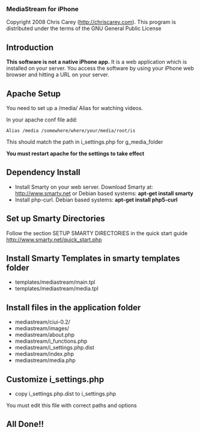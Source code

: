 ### MediaStream for iPhone ###

Copyright 2008 Chris Carey (http://chriscarey.com).
This program is distributed under the terms of the GNU General Public License

## Introduction ##

**This software is not a native iPhone app.** It is a web application which is installed on your server. You access the software by using your iPhone web browser and hitting a URL on your server.

## Apache Setup ##

You need to set up a /media/ Alias for watching videos.

In your apache conf file add:
```
Alias /media /somewhere/where/your/media/root/is
```

This should match the path in i\_settings.php for g\_media\_folder

**You must restart apache for the settings to take effect**


## Dependency Install ##

  * Install Smarty on your web server. Download Smarty at: http://www.smarty.net or Debian based systems: **apt-get install smarty**
  * Install php-curl. Debian based systems: **apt-get install php5-curl**

## Set up Smarty Directories ##

Follow the section SETUP SMARTY DIRECTORIES in the quick start guide
http://www.smarty.net/quick_start.php

## Install Smarty Templates in smarty templates folder ##

  * templates/mediastream/main.tpl
  * templates/mediastream/media.tpl

## Install files in the application folder ##

  * mediastream/ciui-0.2/
  * mediastream/images/
  * mediastream/about.php
  * mediastream/i\_functions.php
  * mediastream/i\_settings.php.dist
  * mediastream/index.php
  * mediastream/media.php

## Customize i\_settings.php ##

  * copy i\_settings.php.dist to i\_settings.php

You must edit this file with correct paths and options

## All Done!! ##